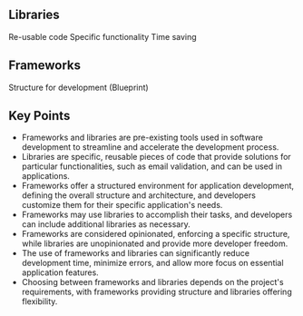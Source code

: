 

## Libraries

Re-usable code                         Specific functionality                            Time saving

## Frameworks

Structure for development   (Blueprint)









## Key Points

- Frameworks and libraries are pre-existing tools used in software development to streamline and accelerate the development process.
- Libraries are specific, reusable pieces of code that provide solutions for particular functionalities, such as email validation, and can be used in applications.
- Frameworks offer a structured environment for application development, defining the overall structure and architecture, and developers customize them for their specific application's needs.
- Frameworks may use libraries to accomplish their tasks, and developers can include additional libraries as necessary.
- Frameworks are considered opinionated, enforcing a specific structure, while libraries are unopinionated and provide more developer freedom.
- The use of frameworks and libraries can significantly reduce development time, minimize errors, and allow more focus on essential application features.
- Choosing between frameworks and libraries depends on the project's requirements, with frameworks providing structure and libraries offering flexibility.